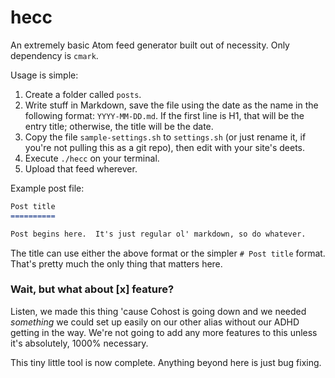 hecc
====

An extremely basic Atom feed generator built out of necessity.  Only dependency
is `cmark`.

Usage is simple:

1. Create a folder called `posts`.
2. Write stuff in Markdown, save the file using the date as the name in the
   following format: `YYYY-MM-DD.md`.  If the first line is H1, that will be the
   entry title; otherwise, the title will be the date.
3. Copy the file `sample-settings.sh` to `settings.sh` (or just rename it, if
   you're not pulling this as a git repo), then edit with your site's deets.
4. Execute `./hecc` on your terminal.
5. Upload that feed wherever.

Example post file:

```md
Post title
==========

Post begins here.  It's just regular ol' markdown, so do whatever.
```

The title can use either the above format or the simpler `# Post title` format.
That's pretty much the only thing that matters here.

### Wait, but what about [x] feature?

Listen, we made this thing 'cause Cohost is going down and we needed *something*
we could set up easily on our other alias without our ADHD getting in the way.
We're not going to add any more features to this unless it's absolutely, 1000%
necessary.

This tiny little tool is now complete.  Anything beyond here is just bug fixing.
